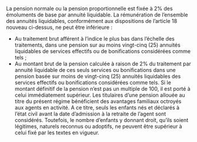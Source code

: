La pension normale ou la pension proportionnelle est fixée à 2% des émoluments de base par annuité liquidable.
La rémunération de l’ensemble des annuités liquidables, conformément aux dispositions de l’article 18 nouveau ci-dessus, ne peut être inférieure :
- Au traitement brut afférent à l’indice le plus bas dans l’échelle des traitements, dans une pension sur au moins vingt-cinq (25) annuités liquidables de services effectifs ou de bonifications considérées comme tels ;
- Au montant brut de la pension calculée à raison de 2% du traitement par annuité liquidable de ces seuls services ou bonifications dans une pension basée sur moins de vingt-cinq (25) annuités liquidables des services effectifs ou bonifications considérées comme tels.
Si le montant définitif de la pension n’est pas un multiple de 100, il est porté à celui immédiatement supérieur.
Les titulaires d’une pension allouée au titre du présent régime bénéficient des avantages familiaux octroyés aux agents en activité. A ce titre, seuls les enfants nés et déclarés à l’état civil avant la date d’admission à la retraite de l’agent sont considérés.
Toutefois, le nombre d’enfants y donnant droit, qu’ils soient légitimes, naturels reconnus ou adoptifs, ne peuvent être supérieur à celui fixé par les textes en vigueur.